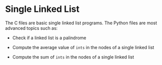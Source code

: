 # Single Linked List
The C files are basic single linked list programs. The Python files are most advanced topics such as:

* Check if a linked list is a palindrome

* Compute the average value of `ints` in the nodes of a single linked list

* Compute the sum of `ints` in the nodes of a single linked list
